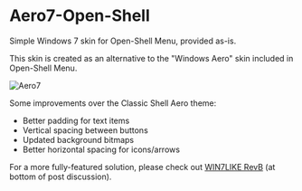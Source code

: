 # Aero7-Open-Shell
Simple Windows 7 skin for Open-Shell Menu, provided as-is.

This skin is created as an alternative to the "Windows Aero" skin included in Open-Shell Menu.

![Aero7](https://user-images.githubusercontent.com/61938331/104110162-d401cf00-52a2-11eb-83aa-1518352272c8.png)

Some improvements over the Classic Shell Aero theme:

 - Better padding for text items
 - Vertical spacing between buttons
 - Updated background bitmaps
 - Better horizontal spacing for icons/arrows

For a more fully-featured solution, please check out [WIN7LIKE RevB](http://www.classicshell.net/forum/viewtopic.php?t=5824) (at bottom of post discussion).
